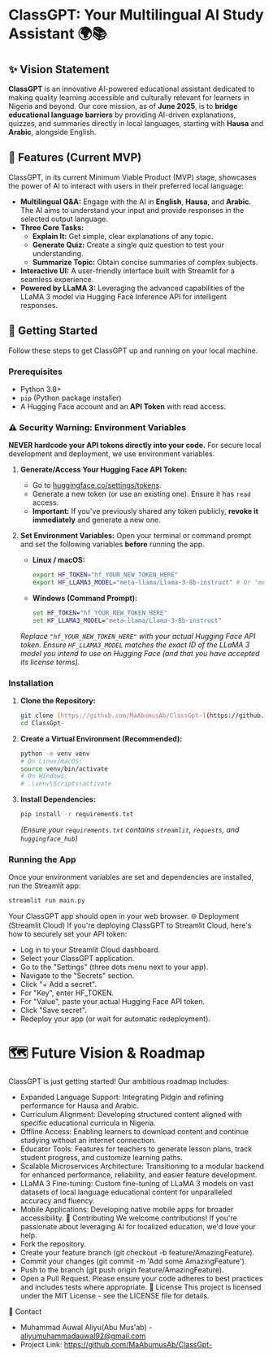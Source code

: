 
# ClassGPT: Your Multilingual AI Study Assistant 🌍📚



## ✨ Vision Statement

**ClassGPT** is an innovative AI-powered educational assistant dedicated to making quality learning accessible and culturally relevant for learners in Nigeria and beyond. Our core mission, as of **June 2025**, is to **bridge educational language barriers** by providing AI-driven explanations, quizzes, and summaries directly in local languages, starting with **Hausa** and **Arabic**, alongside English.

## 🌟 Features (Current MVP)

ClassGPT, in its current Minimum Viable Product (MVP) stage, showcases the power of AI to interact with users in their preferred local language:

* **Multilingual Q&A:** Engage with the AI in **English**, **Hausa**, and **Arabic**. The AI aims to understand your input and provide responses in the selected output language.
* **Three Core Tasks:**
    * **Explain It:** Get simple, clear explanations of any topic.
    * **Generate Quiz:** Create a single quiz question to test your understanding.
    * **Summarize Topic:** Obtain concise summaries of complex subjects.
* **Interactive UI:** A user-friendly interface built with Streamlit for a seamless experience.
* **Powered by LLaMA 3:** Leveraging the advanced capabilities of the LLaMA 3 model via Hugging Face Inference API for intelligent responses.

## 🚀 Getting Started

Follow these steps to get ClassGPT up and running on your local machine.

### Prerequisites

* Python 3.8+
* `pip` (Python package installer)
* A Hugging Face account and an **API Token** with read access.

### ⚠️ Security Warning: Environment Variables

**NEVER hardcode your API tokens directly into your code.** For secure local development and deployment, we use environment variables.

1.  **Generate/Access Your Hugging Face API Token:**
    * Go to [huggingface.co/settings/tokens](https://huggingface.co/settings/tokens).
    * Generate a new token (or use an existing one). Ensure it has `read` access.
    * **Important:** If you've previously shared any token publicly, **revoke it immediately** and generate a new one.

2.  **Set Environment Variables:**
    Open your terminal or command prompt and set the following variables **before** running the app.

    * **Linux / macOS:**
        ```bash
        export HF_TOKEN="hf_YOUR_NEW_TOKEN_HERE"
        export HF_LLAMA3_MODEL="meta-llama/Llama-3-8b-instruct" # Or "meta-llama/Llama-3-70b-instruct" if you choose
        ```
    * **Windows (Command Prompt):**
        ```cmd
        set HF_TOKEN="hf_YOUR_NEW_TOKEN_HERE"
        set HF_LLAMA3_MODEL="meta-llama/Llama-3-8b-instruct"
        ```
    *Replace `"hf_YOUR_NEW_TOKEN_HERE"` with your actual Hugging Face API token.*
    *Ensure `HF_LLAMA3_MODEL` matches the exact ID of the LLaMA 3 model you intend to use on Hugging Face (and that you have accepted its license terms).*

### Installation

1.  **Clone the Repository:**
    ```bash
    git clone [https://github.com/MaAbumusAb/ClassGpt-](https://github.com/MaAbumusAb/ClassGpt-)
    cd ClassGpt-
    ```

2.  **Create a Virtual Environment (Recommended):**
    ```bash
    python -m venv venv
    # On Linux/macOS:
    source venv/bin/activate
    # On Windows:
    # .\venv\Scripts\activate
    ```

3.  **Install Dependencies:**
    ```bash
    pip install -r requirements.txt
    ```
    *(Ensure your `requirements.txt` contains `streamlit`, `requests`, and `huggingface_hub`)*

### Running the App

Once your environment variables are set and dependencies are installed, run the Streamlit app:

```bash
streamlit run main.py
```
Your ClassGPT app should open in your web browser.
🌐 Deployment (Streamlit Cloud)
If you're deploying ClassGPT to Streamlit Cloud, here's how to securely set your API token:
 * Log in to your Streamlit Cloud dashboard.
 * Select your ClassGPT application.
 * Go to the "Settings" (three dots menu next to your app).
 * Navigate to the "Secrets" section.
 * Click "+ Add a secret".
 * For "Key", enter HF_TOKEN.
 * For "Value", paste your actual Hugging Face API token.
 * Click "Save secret".
 * Redeploy your app (or wait for automatic redeployment).
   
# 🗺️ Future Vision & Roadmap
ClassGPT is just getting started! Our ambitious roadmap includes:
 * Expanded Language Support: Integrating Pidgin and refining performance for Hausa and Arabic.
 * Curriculum Alignment: Developing structured content aligned with specific educational curricula in Nigeria.
 * Offline Access: Enabling learners to download content and continue studying without an internet connection.
 * Educator Tools: Features for teachers to generate lesson plans, track student progress, and customize learning paths.
 * Scalable Microservices Architecture: Transitioning to a modular backend for enhanced performance, reliability, and easier feature development.
 * LLaMA 3 Fine-tuning: Custom fine-tuning of LLaMA 3 models on vast datasets of local language educational content for unparalleled accuracy and fluency.
 * Mobile Applications: Developing native mobile apps for broader accessibility.
👋 Contributing
We welcome contributions! If you're passionate about leveraging AI for localized education, we'd love your help.
 * Fork the repository.
 * Create your feature branch (git checkout -b feature/AmazingFeature).
 * Commit your changes (git commit -m 'Add some AmazingFeature').
 * Push to the branch (git push origin feature/AmazingFeature).
 * Open a Pull Request.
Please ensure your code adheres to best practices and includes tests where appropriate.
📄 License
This project is licensed under the MIT License - see the LICENSE file for details.

📧 Contact
 * Muhammad Auwal Aliyu(Abu Mus'ab) - aliyumuhammadauwal92@gmail.com
 * Project Link: https://github.com/MaAbumusAb/ClassGpt-


